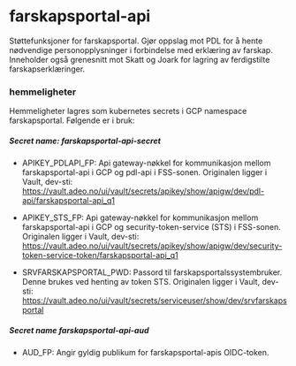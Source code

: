 # farskapsportal-api
Støttefunksjoner for farskapsportal. Gjør oppslag mot PDL for å hente nødvendige personopplysninger 
i forbindelse med erklæring av farskap. Inneholder også grenesnitt mot Skatt og Joark for lagring av 
ferdigstilte farskapserklæringer.

### hemmeligheter
Hemmeligheter lagres som kubernetes secrets i GCP namespace farskapsportal. Følgende er i bruk:

##### Secret name: farskapsportal-api-secret
 - APIKEY_PDLAPI_FP: Api gateway-nøkkel for kommunikasjon mellom farskapsportal-api i GCP og pdl-api 
 i FSS-sonen. Originalen ligger i Vault, dev-sti:
 https://vault.adeo.no/ui/vault/secrets/apikey/show/apigw/dev/pdl-api/farskapsportal-api_q1
 
 - APIKEY_STS_FP: Api gateway-nøkkel for kommunikasjon mellom farskapsportal-api i GCP og 
 security-token-service (STS) i FSS-sonen. Originalen ligger i Vault, dev-sti: 
https://vault.adeo.no/ui/vault/secrets/apikey/show/apigw/dev/security-token-service-token/farskapsportal-api_q1

 - SRVFARSKAPSPORTAL_PWD: Passord til farskapsportalssystembruker. Denne brukes ved henting av token 
 STS. Originalen ligger i Vault, dev-sti:  
 https://vault.adeo.no/ui/vault/secrets/serviceuser/show/dev/srvfarskapsportal
 
##### Secret name farskapsportal-api-aud
 - AUD_FP: Angir gyldig publikum for farskapsportal-apis OIDC-token.


